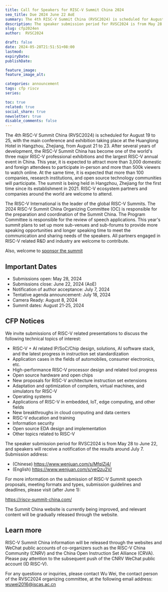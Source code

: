 ```yaml
---
title: Call for Speakers for RISC-V Summit China 2024
seo_title: Due 2024 June 22 AoE
summary: The 4th RISC-V Summit China (RVSC2024) is scheduled for August 19 to 25, with the main conference and exhibition taking place at the Huanglong Hotel in Hangzhou, Zhejiang, from August 21 to 23. After several years of development, the RISC-V Summit China has become one of the world's three major RISC-V professional exhibitions and the largest RISC-V annual event in China. This year, it is expected to attract more than 3,000 domestic and foreign attendees to participate in-person and more than 500k viewers to watch online. At the same time, it is expected that more than 100 companies, research institutions, and open source technology communities will participate. The summit is being held in Hangzhou, Zhejiang for the first time since its establishment in 2021. RISC-V ecosystem partners and companies around the world are welcome to attend.
description: The speaker submission period for RVSC2024 is from May 28 to June 22, and speakers will receive a notification of the results around July 7.
slug: cfp2024en
author:  RVSC2024

draft: false
date: 2024-05-28T21:51:51+08:00
lastmod: 
expiryDate: 
publishDate: 

feature_image: 
feature_image_alt: 

categories: announcement
tags: cfp riscv
series:

toc: true
related: true
social_share: true
newsletter: true
disable_comments: false
---
```


The 4th RISC-V Summit China (RVSC2024) is scheduled for August 19 to 25, with the main conference and exhibition taking place at the Huanglong Hotel in Hangzhou, Zhejiang, from August 21 to 23. After several years of development, the RISC-V Summit China has become one of the world's three major RISC-V professional exhibitions and the largest RISC-V annual event in China. This year, it is expected to attract more than 3,000 domestic and foreign attendees to participate in-person and more than 500k viewers to watch online. At the same time, it is expected that more than 100 companies, research institutions, and open source technology communities will participate. The summit is being held in Hangzhou, Zhejiang for the first time since its establishment in 2021. RISC-V ecosystem partners and companies around the world are welcome to attend.

The RISC-V International is the leader of the global RISC-V Summits. The 2024 RISC-V Summit China Organizing Committee (OC) is responsible for the preparation and coordination of the Summit China. The Program Committee is responsible for the review of speech applications. This year's summit plans to set up more sub-venues and sub-forums to provide more speaking opportunities and longer speaking time to meet the communication and sharing needs of the speakers. All partners engaged in RISC-V related R&D and industry are welcome to contribute.

Also, welcome to [sponsor the summit](/posts/sponsorship/)

## Important Dates

- Submissions open: May 28, 2024
- Submissions close: June 22, 2024 (AoE)
- Notification of author acceptance: July 7, 2024
- Tentative agenda announcement: July 18, 2024
- Camera Ready: August 8, 2024
- Summit dates: August 21-25, 2024

## CFP Notices

We invite submissions of RISC-V related presentations to discuss the following technical topics of interest:

- RISC-V + AI related IP/SoC/Chip design, solutions, AI software stack, and the latest progress in instruction set standardization
- Application cases in the fields of automobiles, consumer electronics, etc.
- High-performance RISC-V processor design and related tool progress
- Open source hardware and open chips
- New proposals for RISC-V architecture instruction set extensions
- Adaptation and optimization of compilers, virtual machines, and simulators for RISC-V
- Operating systems
- Applications of RISC-V in embedded, IoT, edge computing, and other fields
- New breakthroughs in cloud computing and data centers
- RISC-V education and training
- Information security
- Open source EDA design and implementation
- Other topics related to RISC-V

The speaker submission period for RVSC2024 is from May 28 to June 22, and speakers will receive a notification of the results around July 7. Submission address:

- (Chinese) https://www.wenjuan.com/s/MfqIZj4/
- (English) https://www.wenjuan.com/s/veQzu2V/

For more information on the submission of RISC-V Summit speech proposals, meeting formats and types, submission guidelines and deadlines, please visit (after June 1):

https://riscv-summit-china.com/

The Summit China website is currently being improved, and relevant content will be gradually released through the website.

## Learn more

RISC-V Summit China information will be released through the websites and WeChat public accounts of co-organizers such as the RISC-V China Community (CNRV) and the China Open Instruction Set Alliance (CRVA). Please pay attention to the subsequent push of the CNRV WeChat public account (ID RISC-V).

For any questions or inquiries, please contact Wu Wei, the contact person of the RVSC2024 organizing committee, at the following email address:
wuwei2016@iscas.ac.cn
